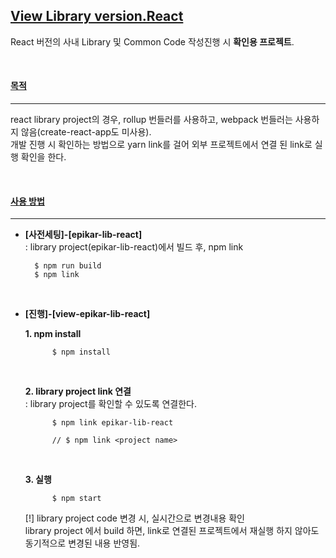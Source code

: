 ## [View Library version.React]()

React 버전의 사내 Library 및 Common Code 작성진행 시 <b>확인용 프로젝트</b>.

<br/>

#### [목적]() 
----
react library project의 경우, rollup 번들러를 사용하고, webpack 번들러는 사용하지 않음(create-react-app도 미사용).  <br/>
개발 진행 시 확인하는 방법으로 yarn link를 걸어 외부 프로젝트에서 연결 된 link로 실행 확인을 한다. 

<br/>


#### [사용 방법]() 
----
* <b>[사전세팅]-[epikar-lib-react]</b> <br>
    : library project(epikar-lib-react)에서 빌드 후, npm link

        $ npm run build           
        $ npm link

<br>

* <b>[진행]-[view-epikar-lib-react]</b> <br>

    <b>1. npm install</b>
    
            $ npm install

    <br/>

    <b>2. library project link 연결 </b> <br/>
    : library project를 확인할 수 있도록 연결한다. 

            $ npm link epikar-lib-react

            // $ npm link <project name>
        
    <br/>

    <b>3. 실행 </b>

            $ npm start

    [!] library project code 변경 시, 실시간으로 변경내용 확인 <br/>
        library project 에서 build 하면, link로 연결된 프로젝트에서 재실행 하지 않아도 동기적으로 변경된 내용 반영됨. 
            
    
